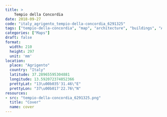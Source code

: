 ```yaml
---
title: > 
    Tempio della Concordia
date: 2018-09-27
code: "italy_agrigento_tempio-della-concordia_6291325"
tags: ["tempio-della-concordia", "map", "architecture", "buildings", "Agrigento", "Italy"]
categories: ["Maps"]
draft: false
format:
  width: 210
  height: 297
  unit: 'mm'
location:
  place: "Agrigento"
  country: "Italy"
  latitude: 37.28965595304881
  longitude: 13.592072374852366
  prettyLat: "13\u00b035'31.46\"E"
  prettyLon: "37\u00b017'22.76\"N"
resources:
- src: "tempio-della-concordia_6291325.png"
  title: "Cover"
  name: cover
---
```

